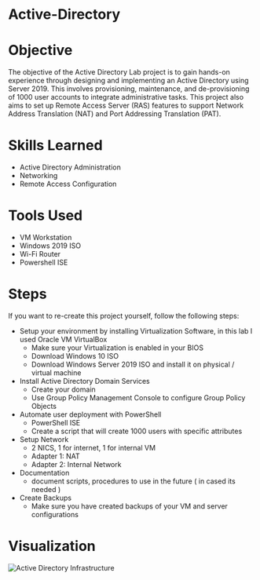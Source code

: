 # Active-Directory

# Objective
The objective of the Active Directory Lab project is to gain hands-on experience through designing and implementing an Active Directory using Server 2019. This involves provisioning, maintenance, and de-provisioning of 1000 user accounts to integrate administrative tasks. This project also aims to set up Remote Access Server (RAS) features to support Network Address Translation (NAT) and Port Addressing Translation (PAT).


# Skills Learned
- Active Directory Administration
- Networking
- Remote Access Configuration

# Tools Used
- VM Workstation
- Windows 2019 ISO
- Wi-Fi Router
- Powershell ISE

# Steps
If you want to re-create this project yourself, follow the following steps:
- Setup your environment by installing Virtualization Software, in this lab I used Oracle VM VirtualBox
  - Make sure your Virtualization is enabled in your BIOS
  - Download Windows 10 ISO
  - Download Windows Server 2019 ISO and install it on physical / virtual machine
- Install Active Directory Domain Services
  - Create your domain
  - Use Group Policy Management Console to configure Group Policy Objects
- Automate user deployment with PowerShell
  - PowerShell ISE
  - Create a script that will create 1000 users with specific attributes
- Setup Network
  - 2 NICS, 1 for internet, 1 for internal VM
  - Adapter 1: NAT
  - Adapter 2: Internal Network
- Documentation
  - document scripts, procedures to use in the future ( in cased its needed )
- Create Backups
  - Make sure you have created backups of your VM and server configurations

# Visualization
![Active Directory Infrastructure](https://github.com/timuakhm/Active-Directory/assets/171197854/1c0b53b4-1e7a-4c3b-b371-c2c8197c388e)
